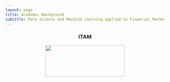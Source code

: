 ```yaml
---
layout: page
title: Academic Background
subtitle: Data Science and Machine Learning applied to Financial Markets
---
```


<center>
<h3>ITAM</h3>
<img src="https://upload.wikimedia.org/wikipedia/commons/d/d9/Logo_del_ITAM.svg" 
width = "250" height ="100"/>
</center>


